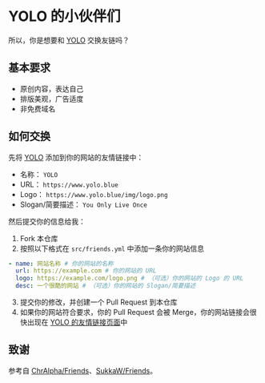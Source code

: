 # YOLO 的小伙伴们

所以，你是想要和 [YOLO](https://www.yolo.blue) 交换友链吗？

## 基本要求

- 原创内容，表达自己
- 排版美观，广告适度
- 非免费域名

## 如何交换

先将 [YOLO](https://www.yolo.blue) 添加到你的网站的友情链接中：

- 名称： `YOLO`
- URL： `https://www.yolo.blue`
- Logo： `https://www.yolo.blue/img/logo.png`
- Slogan/简要描述： `You Only Live Once`

然后提交你的信息给我：

1. Fork 本仓库
2. 按照以下格式在 `src/friends.yml` 中添加一条你的网站信息

```yaml
- name: 网站名称 # 你的网站的名称
  url: https://example.com # 你的网站的 URL
  logo: https://example.com/logo.png # （可选）你的网站的 Logo 的 URL
  desc: 一个很酷的网站 # （可选）你的网站的 Slogan/简要描述
```

3. 提交你的修改，并创建一个 Pull Request 到本仓库
4. 如果你的网站符合要求，你的 Pull Request 会被 Merge，你的网站链接会很快出现在 [YOLO 的友情链接页面](https://www.yolo.blue/blogroll)中

## 致谢

参考自 [ChrAlpha/Friends](https://github.com/ChrAlpha/Friends)、[SukkaW/Friends](https://github.com/SukkaW/Friends)。
